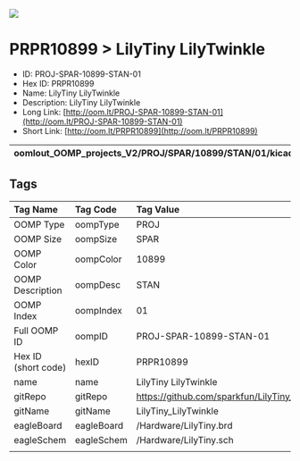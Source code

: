 


  
![][im]
# PRPR10899 > LilyTiny LilyTwinkle

- ID: PROJ-SPAR-10899-STAN-01
- Hex ID: PRPR10899
- Name: LilyTiny LilyTwinkle
- Description: LilyTiny LilyTwinkle
- Long Link: [http://oom.lt/PROJ-SPAR-10899-STAN-01](http://oom.lt/PROJ-SPAR-10899-STAN-01)
- Short Link: [http://oom.lt/PRPR10899](http://oom.lt/PRPR10899)
  

|oomlout_OOMP_projects_V2/PROJ/SPAR/10899/STAN/01/kicadPcb3dFront.png|oomlout_OOMP_projects_V2/PROJ/SPAR/10899/STAN/01/kicadPcb3dBack.png|oomlout_OOMP_projects_V2/PROJ/SPAR/10899/STAN/01/kicadPcb3d.png||
| :---: | :---: | :---: | :---: |

## Tags
  

|Tag Name|Tag Code|Tag Value|
| :--- | :--- | :--- |
|OOMP Type|oompType|PROJ|
|OOMP Size|oompSize|SPAR|
|OOMP Color|oompColor|10899|
|OOMP Description|oompDesc|STAN|
|OOMP Index|oompIndex|01|
|Full OOMP ID|oompID|PROJ-SPAR-10899-STAN-01|
|Hex ID (short code)|hexID|PRPR10899|
|name|name|LilyTiny LilyTwinkle|
|gitRepo|gitRepo|https://github.com/sparkfun/LilyTiny_LilyTwinkle|
|gitName|gitName|LilyTiny_LilyTwinkle|
|eagleBoard|eagleBoard|/Hardware/LilyTiny.brd|
|eagleSchem|eagleSchem|/Hardware/LilyTiny.sch|
||||



[im]: PROJ/SPAR/10899/STAN/01/kicadPcb3d_450.png
